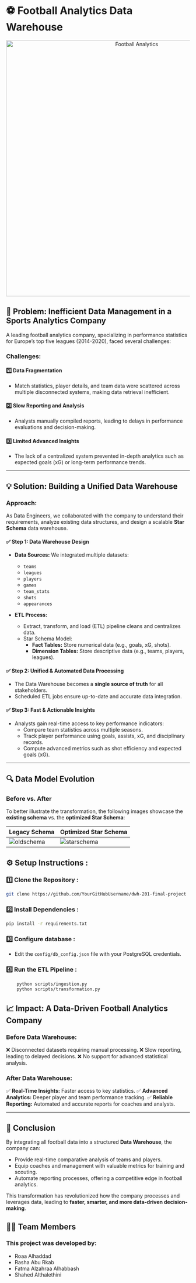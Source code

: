 # ⚽ Football Analytics Data Warehouse

<div style="text-align: center;">
  <img src="https://github.com/user-attachments/assets/7051763f-f01e-4444-8201-2acc577a3b57" alt="Football Analytics" width="700"/>
</div>

## 📌 Problem: Inefficient Data Management in a Sports Analytics Company

A leading football analytics company, specializing in performance statistics for Europe’s top five leagues (2014-2020), faced several challenges:


### Challenges:
#### 1️⃣ Data Fragmentation
- Match statistics, player details, and team data were scattered across multiple disconnected systems, making data retrieval inefficient.

#### 2️⃣ Slow Reporting and Analysis
- Analysts manually compiled reports, leading to delays in performance evaluations and decision-making.

#### 3️⃣ Limited Advanced Insights
- The lack of a centralized system prevented in-depth analytics such as expected goals (xG) or long-term performance trends.

---

## 💡 Solution: Building a Unified Data Warehouse

### Approach:
As Data Engineers, we collaborated with the company to understand their requirements, analyze existing data structures, and design a scalable **Star Schema** data warehouse.

#### ✅ Step 1: Data Warehouse Design
- **Data Sources:** We integrated multiple datasets:
  - `teams`
  - `leagues`
  - `players`
  - `games`
  - `team_stats`
  - `shots`
  - `appearances`

- **ETL Process:**
  - Extract, transform, and load (ETL) pipeline cleans and centralizes data.
  - Star Schema Model:
    - **Fact Tables:** Store numerical data (e.g., goals, xG, shots).
    - **Dimension Tables:** Store descriptive data (e.g., teams, players, leagues).

#### ✅ Step 2: Unified & Automated Data Processing
- The Data Warehouse becomes a **single source of truth** for all stakeholders.
- Scheduled ETL jobs ensure up-to-date and accurate data integration.

#### ✅ Step 3: Fast & Actionable Insights
- Analysts gain real-time access to key performance indicators:
  - Compare team statistics across multiple seasons.
  - Track player performance using goals, assists, xG, and disciplinary records.
  - Compute advanced metrics such as shot efficiency and expected goals (xG).

---

## 🔍 Data Model Evolution
### Before vs. After
To better illustrate the transformation, the following images showcase the **existing schema** vs. the **optimized Star Schema**:

| Legacy Schema | Optimized Star Schema |
|--------------|----------------------|
|![oldschema](https://github.com/user-attachments/assets/61146d38-19f7-43da-b4fc-1aa600ddc413) | ![starschema](https://github.com/user-attachments/assets/7d7bac87-ea6a-4a72-ae1d-3c222f8e7be0) |




## ⚙️ Setup Instructions : 
### **1️⃣ Clone the Repository :**
```bash
git clone https://github.com/YourGitHubUsername/dwh-201-final-project
```
### **2️⃣ Install Dependencies :**
```bash
pip install -r requirements.txt
```
### **3️⃣ Configure database :**
- Edit the `config/db_config.json` file with your PostgreSQL credentials.
### **4️⃣ Run the ETL Pipeline :**
```bash
    python scripts/ingestion.py
    python scripts/transformation.py
```

## 📈 Impact: A Data-Driven Football Analytics Company

### **Before Data Warehouse:**
❌ Disconnected datasets requiring manual processing.
❌ Slow reporting, leading to delayed decisions.
❌ No support for advanced statistical analysis.

### **After Data Warehouse:**
✅ **Real-Time Insights:** Faster access to key statistics.
✅ **Advanced Analytics:** Deeper player and team performance tracking.
✅ **Reliable Reporting:** Automated and accurate reports for coaches and analysts.

---

## 🎯 Conclusion
By integrating all football data into a structured **Data Warehouse**, the company can:
- Provide real-time comparative analysis of teams and players.
- Equip coaches and management with valuable metrics for training and scouting.
- Automate reporting processes, offering a competitive edge in football analytics.

This transformation has revolutionized how the company processes and leverages data, leading to **faster, smarter, and more data-driven decision-making**.

## 👨‍💻 Team Members 
### **This project was developed by:**
- Roaa Alhaddad
- Rasha Abu Rkab
- Fatma Alzahraa Alhabbash
- Shahed Althalethini


